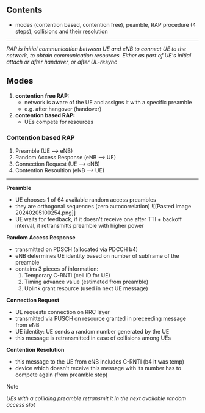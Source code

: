 ## Contents
- modes (contention based, contention free), peamble, RAP procedure (4 steps), collisions and their resolution
---
*RAP is initial communication between UE and eNB to connect UE to the network, to obtain communication resources. Either as part of UE's initial attach or after handover, or after UL-resync*

## Modes
1. **contention free RAP:**
	- network is aware of the UE and assigns it with a specific preamble
	- e.g. after hangover (handover)
2. **contention based RAP:**
	- UEs compete for resources

### Contention based RAP
1. Preamble (UE --> eNB)
2. Random Access Response (eNB --> UE)
3. Connection Request (UE --> eNB)
4. Contention Resoultion (eNB --> UE)
---
**Preamble**
- UE chooses 1 of 64 available random access preambles
- they are orthogonal sequences (zero autocorrelation)
![[Pasted image 20240205100254.png]]
- UE waits for feedback, if it doesn't receive one after TTI + backoff interval, it retransmitts preamble with higher power

**Random Access Response**
- transmitted on PDSCH (allocated via PDCCH b4)
- eNB determines UE identity based on number of subframe of the preamble
- contains 3 pieces of information:
	1. Temporary C-RNTI (cell ID for UE)
	2. Timing advance value (estimated from preamble)
	3. Uplink grant resource (used in next UE message)

**Connection Request**
- UE requests connection on RRC layer
- transmitted via PUSCH on resource granted in preceeding message from eNB
- UE identity: UE sends a random number generated by the UE
- this message is retransmitted in case of collisions among UEs

**Contention Resolution**
- this message to the UE from eNB includes C-RNTI (b4 it was temp)
- device which doesn't receive this message with its number has to compete again (from preamble step)

>[!note]
>*UEs with a colliding preamble retransmit it in the next available random access slot*



